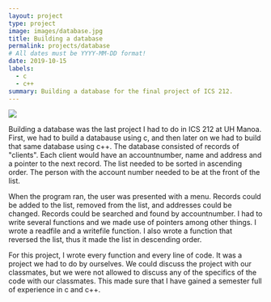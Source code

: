 ```yaml
---
layout: project
type: project
image: images/database.jpg
title: Building a database
permalink: projects/database
# All dates must be YYYY-MM-DD format!
date: 2019-10-15
labels:
  - c
  - c++
summary: Building a database for the final project of ICS 212.
---
```


<img class="ui image" src="{{ site.baseurl }}/images/record.png">

Building a database was the last project I had to do in ICS 212 at UH Manoa. First, we had to build a databause using c, and then later on we had to build that same database using c++.
The database consisted of records of "clients". Each client would have an accountnumber, name and address and a pointer to the next record. The list needed to be sorted in ascending order. The person with the account number needed to be at the front of the list. 

When the program ran, the user was presented with a menu. Records could be added to the list, removed from the list, and addresses could be changed. Records could be searched and found by accountnumber. I had to write several functions and we made use of pointers among other things. I wrote a readfile and a writefile function. I also wrote a function that reversed the list, thus it made the list in descending order. 

For this project, I wrote every function and every line of code. It was a project we had to do by ourselves. We could discuss the project with our classmates, but we were not allowed to discuss any of the specifics of the code with our classmates. This made sure that I have gained a semester full of experience in c and c++. 









